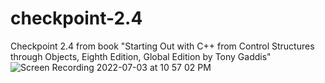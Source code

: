 # checkpoint-2.4
Checkpoint 2.4 from book "Starting Out with C++ from Control Structures through Objects, Eighth Edition, Global Edition by Tony Gaddis"
![Screen Recording 2022-07-03 at 10 57 02 PM](https://user-images.githubusercontent.com/13820251/177074155-ff5ba7de-b6d9-4ab7-bfc1-c3a36e718f38.gif)
